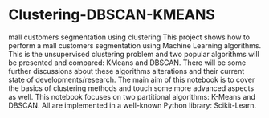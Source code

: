 # Clustering-DBSCAN-KMEANS
mall customers segmentation using clustering
This project shows how to perform a mall customers segmentation using Machine Learning algorithms. This is the unsupervised clustering problem and two popular algorithms will be presented and compared: KMeans and DBSCAN. There will be some further discussions about these algorithms alterations and their current state of developments/research. The main aim of this notebook is to cover the basics of clustering methods and touch some more advanced aspects as well.
This notebook focuses on two partitional algorithms: K-Means and DBSCAN. All are implemented in a well-known Python library: Scikit-Learn.
